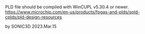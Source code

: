 PLD file should be compiled with WinCUPL v5.30.4 or newer.
https://www.microchip.com/en-us/products/fpgas-and-plds/spld-cplds/pld-design-resources

by SONIC3D
2023.Mar.15
